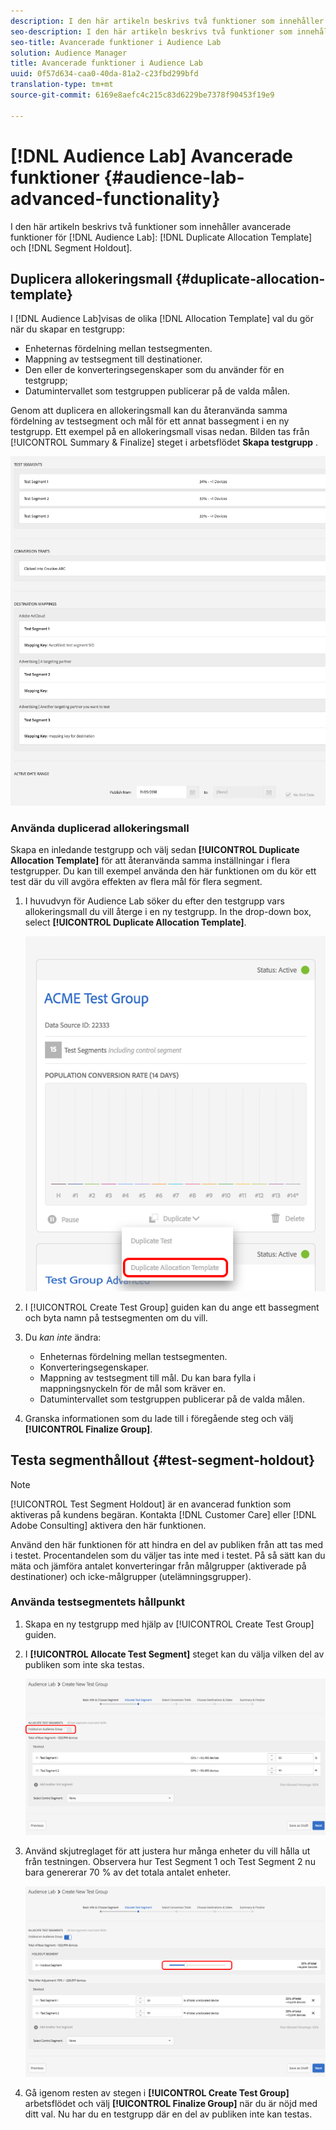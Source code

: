 ```yaml
---
description: I den här artikeln beskrivs två funktioner som innehåller avancerade funktioner för Audience Lab Duplicate Allocation Template och Segment Holdout.
seo-description: I den här artikeln beskrivs två funktioner som innehåller avancerade funktioner för Audience Lab Duplicate Allocation Template och Segment Holdout.
seo-title: Avancerade funktioner i Audience Lab
solution: Audience Manager
title: Avancerade funktioner i Audience Lab
uuid: 0f57d634-caa0-40da-81a2-c23fbd299bfd
translation-type: tm+mt
source-git-commit: 6169e8aefc4c215c83d6229be7378f90453f19e9

---
```



# [!DNL Audience Lab] Avancerade funktioner {#audience-lab-advanced-functionality}

I den här artikeln beskrivs två funktioner som innehåller avancerade funktioner för [!DNL Audience Lab]: [!DNL Duplicate Allocation Template] och [!DNL Segment Holdout].

## Duplicera allokeringsmall {#duplicate-allocation-template}

<!-- 
<p>The <b>Allocation Template</b> represents how you split a test group into test segments and the way the test segments are mapped to destinations. </p>
 -->

I [!DNL Audience Lab]visas de olika [!DNL Allocation Template] val du gör när du skapar en testgrupp:

* Enheternas fördelning mellan testsegmenten.
* Mappning av testsegment till destinationer.
* Den eller de konverteringsegenskaper som du använder för en testgrupp;
* Datumintervallet som testgruppen publicerar på de valda målen.

Genom att duplicera en allokeringsmall kan du återanvända samma fördelning av testsegment och mål för ett annat bassegment i en ny testgrupp. Ett exempel på en allokeringsmall visas nedan. Bilden tas från [!UICONTROL Summary & Finalize] steget i arbetsflödet **Skapa testgrupp** .

![](assets/allocation_template_3.png)

<!--
With the option to duplicate allocation templates, you can increase your productivity when running multivariate tests as part of multivariate campaigns.
-->

### Använda duplicerad allokeringsmall

Skapa en inledande testgrupp och välj sedan **[!UICONTROL Duplicate Allocation Template]** för att återanvända samma inställningar i flera testgrupper. Du kan till exempel använda den här funktionen om du kör ett test där du vill avgöra effekten av flera mål för flera segment.

1. I huvudvyn för Audience Lab söker du efter den testgrupp vars allokeringsmall du vill återge i en ny testgrupp. In the drop-down box, select **[!UICONTROL Duplicate Allocation Template]**.

   ![](assets/duplicate-allocation-template.png)

2. I [!UICONTROL Create Test Group] guiden kan du ange ett bassegment och byta namn på testsegmenten om du vill.
3. Du *kan inte* ändra:

   * Enheternas fördelning mellan testsegmenten.
   * Konverteringsegenskaper.
   * Mappning av testsegment till mål. Du kan bara fylla i mappningsnyckeln för de mål som kräver en.
   * Datumintervallet som testgruppen publicerar på de valda målen.

4. Granska informationen som du lade till i föregående steg och välj **[!UICONTROL Finalize Group]**.

## Testa segmenthållout {#test-segment-holdout}

>[!NOTE]
>
>[!UICONTROL Test Segment Holdout] är en avancerad funktion som aktiveras på kundens begäran. Kontakta [!DNL Customer Care] eller [!DNL Adobe Consulting] aktivera den här funktionen.

Använd den här funktionen för att hindra en del av publiken från att tas med i testet. Procentandelen som du väljer tas inte med i testet. På så sätt kan du mäta och jämföra antalet konverteringar från målgrupper (aktiverade på destinationer) och icke-målgrupper (utelämningsgrupper).

<!--
<p>Note that this option is different to the control segment because it subtracts the percentage ................. You can withhold an audience group and still use a control segment. </p>
-->

### Använda testsegmentets hållpunkt

1. Skapa en ny testgrupp med hjälp av [!UICONTROL Create Test Group] guiden.
1. I **[!UICONTROL Allocate Test Segment]** steget kan du välja vilken del av publiken som inte ska testas.

   ![Listobjekt](assets/test-segment-holdout.png)

1. Använd skjutreglaget för att justera hur många enheter du vill hålla ut från testningen. Observera hur Test Segment 1 och Test Segment 2 nu bara genererar 70 % av det totala antalet enheter.

   ![](assets/test-segment-holdout-selected.png)

1. Gå igenom resten av stegen i **[!UICONTROL Create Test Group]** arbetsflödet och välj **[!UICONTROL Finalize Group]** när du är nöjd med ditt val. Nu har du en testgrupp där en del av publiken inte kan testas.
